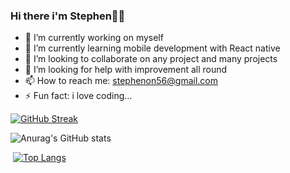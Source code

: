 ### Hi there i'm Stephen👋🙃

- 🔭 I’m currently working on myself
- 🌱 I’m currently learning mobile development with React native
- 👯 I’m looking to collaborate on any project and many projects
- 🤔 I’m looking for help with improvement all round
- 📫 How to reach me: stephenon56@gmail.com
- ⚡ Fun fact: i love coding...

[![GitHub Streak](https://streak-stats.demolab.com?user=Stepheeeen&theme=dark&border_radius=5)](https://git.io/streak-stats)

![Anurag's GitHub stats](https://github-readme-stats.vercel.app/api?username=Stepheeeen&show_icons=true&theme=dark)

 [![Top Langs](https://github-readme-stats.vercel.app/api/top-langs/?username=Stepheeeen&layout=compact&theme=dark)](https://github.com/anuraghazra/github-readme-stats)
